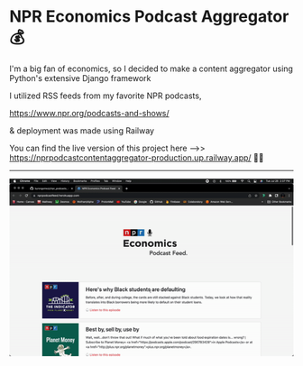 # NPR Economics Podcast Aggregator 💰

I'm a big fan of economics, so I decided to make a content aggregator using Python's extensive Django framework

I utilized RSS feeds from my favorite NPR podcasts, 

https://www.npr.org/podcasts-and-shows/

& deployment was made using Railway

You can find the live version of this project here -->> https://nprpodcastcontentaggregator-production.up.railway.app/ ✌🏼

---

<div id="gif" align="center">

![npr gif](static/imgs/nrpgif.gif)

<div>
